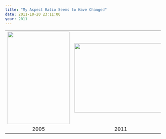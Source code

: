 ```yaml
---
title: "My Aspect Ratio Seems to Have Changed"
date: 2011-10-20 23:11:00
year: 2011
---
```

<table>
<tbody>
<tr>
<td><img title="then-small" src="{{'/files/2011/10/then-small-200x300.jpg' | relative_url}}" alt="" width="200" height="300" /></td>
<td><img title="now" src="{{'/files/2011/10/now-300x225.jpg' | relative_url}}" alt="" width="300" height="225" /></td>
</tr>
<tr>
<td style="text-align: center;">2005</td>
<td style="text-align: center;">2011</td>
</tr>
</tbody>
</table>
